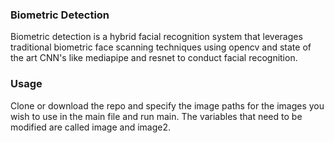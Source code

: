 ### Biometric Detection
Biometric detection is a hybrid facial recognition system that leverages traditional biometric face scanning techniques using opencv and state of the art CNN's like mediapipe and resnet to conduct facial recognition.

### Usage
Clone or download the repo and specify the image paths for the images you wish to use in the main file and run main. The variables that need to be modified are called image and image2.
